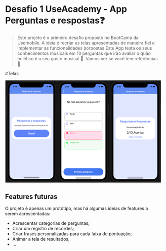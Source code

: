 # Desafio 1 UseAcademy - App Perguntas e respostas❓

> Este projeto é o primeiro desafio proposto no BootCamp da Usemobile. A ideia é recriar as telas apresentadas de maneira fiel e implementar as funcionalidades porpostas
Este App testa os seus conhecimentos musicais em 10 perguntas que irão avaliar o quão eclético é o seu gosto musical 🎼. Vamos ver se você tem referências 🤔.

#Telas

![Alt text](https://github.com/fstufop/AppLove/blob/main/Screen%20Shot%202021-09-20%20at%2017.55.40.png)

## Features futuras

O projeto é apenas um protótipo, mas há algumas ideias de features a serem acrescentadas:
 - Acrescentar categorias de perguntas;
 - Criar um registro de recordes;
 - Criar frases personalizadas para cada faixa de pontuação;
 - Animar a tela de resultados;
 - ...
